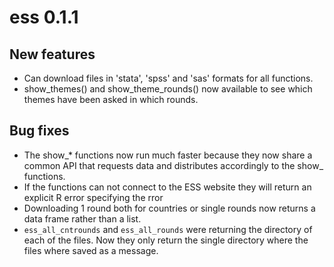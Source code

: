# ess 0.1.1

## New features

* Can download files in 'stata', 'spss' and 'sas' formats for all functions.
* show_themes() and show_theme_rounds() now available to see which themes have been asked in which rounds.

## Bug fixes
* The show_* functions now run much faster because they now share a common API that requests data and distributes accordingly to the show_ functions.
* If the functions can not connect to the ESS website they will return an explicit R error specifying the rror
* Downloading 1 round both for countries or single rounds now returns a data frame rather than a list.
* `ess_all_cntrounds` and `ess_all_rounds` were returning the directory of each of the files. Now they only return the single directory where the files where saved as a message.
